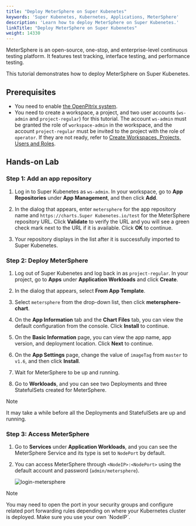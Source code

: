 ```yaml
---
title: "Deploy MeterSphere on Super Kubenetes"
keywords: 'Super Kubenetes, Kubernetes, Applications, MeterSphere'
description: 'Learn how to deploy MeterSphere on Super Kubenetes.'
linkTitle: "Deploy MeterSphere on Super Kubenetes"
weight: 14330
---
```


MeterSphere is an open-source, one-stop, and enterprise-level continuous testing platform. It features test tracking, interface testing, and performance testing.

This tutorial demonstrates how to deploy MeterSphere on Super Kubenetes.

## Prerequisites

- You need to enable [the OpenPitrix system](../../../pluggable-components/app-store/).
- You need to create a workspace, a project, and two user accounts (`ws-admin` and `project-regular`) for this tutorial. The account `ws-admin` must be granted the role of `workspace-admin` in the workspace, and the account `project-regular` must be invited to the project with the role of `operator`. If they are not ready, refer to [Create Workspaces, Projects, Users and Roles](../../../quick-start/create-workspace-and-project/).

## Hands-on Lab

### Step 1: Add an app repository

1. Log in to Super Kubenetes as `ws-admin`. In your workspace, go to **App Repositories** under **App Management**, and then click **Add**.

2. In the dialog that appears, enter `metersphere` for the app repository name and `https://charts.Super Kubenetes.io/test` for the MeterSphere repository URL. Click **Validate** to verify the URL and you will see a green check mark next to the URL if it is available. Click **OK** to continue.

3. Your repository displays in the list after it is successfully imported to Super Kubenetes.

### Step 2: Deploy MeterSphere

1. Log out of Super Kubenetes and log back in as `project-regular`. In your project, go to **Apps** under **Application Workloads** and click **Create**.

2. In the dialog that appears, select **From App Template**.

3. Select `metersphere` from the drop-down list, then click **metersphere-chart**.

4. On the **App Information** tab and the **Chart Files** tab, you can view the default configuration from the console. Click **Install** to continue.

5. On the **Basic Information** page, you can view the app name, app version, and deployment location. Click **Next** to continue.

6. On the **App Settings** page, change the value of `imageTag` from `master` to `v1.6`, and then click **Install**.

7. Wait for MeterSphere to be up and running.

8. Go to **Workloads**, and you can see two Deployments and three StatefulSets created for MeterSphere.
   
  <div className="notices note">
    <p>Note</p>
    <div>
      It may take a while before all the Deployments and StatefulSets are up and running.
    </div>
  </div>


### Step 3: Access MeterSphere

1. Go to **Services** under **Application Workloads**, and you can see the MeterSphere Service and its type is set to `NodePort` by default. 

2. You can access MeterSphere through `<NodeIP>:<NodePort>` using the default account and password (`admin/metersphere`).

   ![login-metersphere](/dist/assets/docs/v3.3/appstore/external-apps/deploy-metersphere/login-metersphere.PNG)

  <div className="notices note">
    <p>Note</p>
    <div>
      You may need to open the port in your security groups and configure related port forwarding rules depending on where your Kubernetes cluster is deployed. Make sure you use your own `NodeIP`.
    </div>
  </div>
